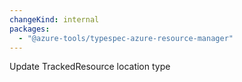 ```yaml
---
changeKind: internal
packages:
  - "@azure-tools/typespec-azure-resource-manager"
---
```


Update TrackedResource location type